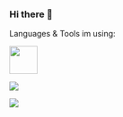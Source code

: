 ### Hi there 👋



Languages & Tools im using:
<div>
  <img src="https://i.ibb.co/Fh765MP/html5.png" width='50'>
</div>




![](https://komarev.com/ghpvc/?username=shahafrseza&color=green)

<img src="https://github-readme-stats.vercel.app/api/top-langs?username=shahafrseza&layout=compact"/>
